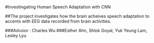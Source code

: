 #Investingating Human Speech Adaptation with CNN

##The project investigates how the brain acheives speech adaptation to accents with EEG data recorded from brain activities. 

###Advsior : Charles Wu
###Esther Ahn, Shlok Goyal, Yuk Yeung Lam, Lesley Lyu
